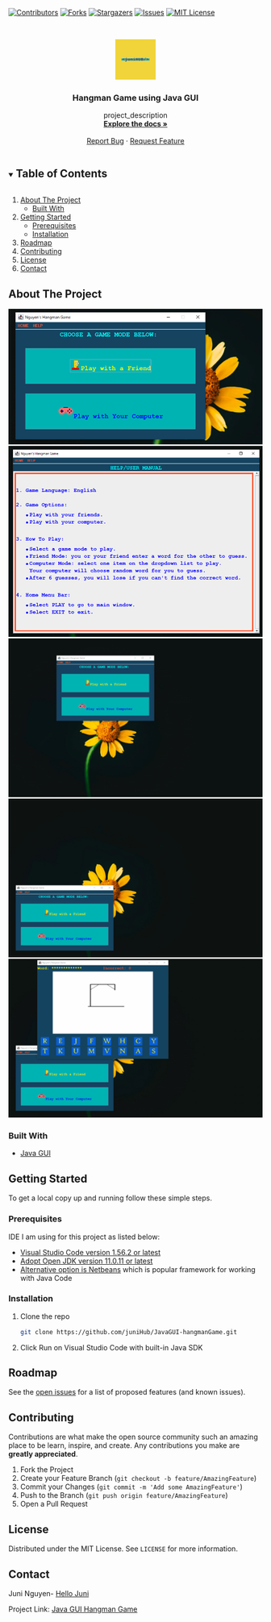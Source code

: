 <!-- PROJECT SHIELDS -->

[![Contributors][contributors-shield]][contributors-url]
[![Forks][forks-shield]][forks-url]
[![Stargazers][stars-shield]][stars-url]
[![Issues][issues-shield]][issues-url]
[![MIT License][license-shield]][license-url]



<!-- PROJECT LOGO -->
<br />
<p align="center">
  <a href="https://github.com/juniHub/JavaGUI-hangmanGame">
    <img src="logo.png" alt="Logo" width="80" height="80">
  </a>

  <h3 align="center"> Hangman Game using Java GUI</h3>

  <p align="center">
    project_description
    <br />
    <a href="https://github.com/juniHub/JavaGUI-hangmanGame"><strong>Explore the docs »</strong></a>
    <br />
    <br />
    <a href="https://github.com/juniHub/JavaGUI-hangmanGame/issues">Report Bug</a>
    ·
    <a href="https://github.com/juniHub/JavaGUI-hangmanGame/issues">Request Feature</a>
  </p>
</p>

 
<!-- TABLE OF CONTENTS -->
<details open="open">
  <summary><h2 style="display: inline-block">Table of Contents</h2></summary>
  <ol>
    <li>
      <a href="#about-the-project">About The Project</a>
      <ul>
        <li><a href="#built-with">Built With</a></li>
      </ul>
    </li>
    <li>
      <a href="#getting-started">Getting Started</a>
      <ul>
        <li><a href="#prerequisites">Prerequisites</a></li>
        <li><a href="#installation">Installation</a></li>
      </ul>
    </li>
    <li><a href="#roadmap">Roadmap</a></li>
    <li><a href="#contributing">Contributing</a></li>
    <li><a href="#license">License</a></li>
    <li><a href="#contact">Contact</a></li>
  
  </ol>
</details>

## About The Project
<img src="hangmanGame1.PNG" alt="hangman game demo">
<img src="hangmanGame2.PNG" alt="hangman game demo">
<img src="hangmanGame_JavaGUI.gif" alt="hangman game demo">
<img src="hangmanGame_JavaGUI1.gif" alt="hangman game demo">
<img src="hangmanGame_JavaGUI2.gif" alt="hangman game demo">

### Built With

* [Java GUI](https://docs.oracle.com/javase/tutorial/uiswing/)

## Getting Started

To get a local copy up and running follow these simple steps.

### Prerequisites

IDE I am using for this project as listed below:

* [Visual Studio Code version 1.56.2 or latest](https://code.visualstudio.com)
* [Adopt Open JDK version 11.0.11 or latest](https://adoptopenjdk.net/index.html)
* [Alternative option is Netbeans](https://netbeans.apache.org) which is popular framework for working with Java Code

### Installation

1. Clone the repo

   ```bash
   git clone https://github.com/juniHub/JavaGUI-hangmanGame.git
   ```

2. Click Run on Visual Studio Code with built-in Java SDK

## Roadmap

See the [open issues](https://github.com/juniHub/JavaGUI-hangmanGame/issues) for a list of proposed features \(and known issues\).

## Contributing

Contributions are what make the open source community such an amazing place to be learn, inspire, and create. Any contributions you make are **greatly appreciated**.

1. Fork the Project
2. Create your Feature Branch \(`git checkout -b feature/AmazingFeature`\)
3. Commit your Changes \(`git commit -m 'Add some AmazingFeature'`\)
4. Push to the Branch \(`git push origin feature/AmazingFeature`\)
5. Open a Pull Request

## License

Distributed under the MIT License. See `LICENSE` for more information.

## Contact

Juni Nguyen- [Hello Juni](mailto:hellojuninguyen@gmail.com)

Project Link: [Java GUI Hangman Game](https://github.com/juniHub/JavaGUI-hangmanGame)



<!-- MARKDOWN LINKS & IMAGES -->
<!-- https://www.markdownguide.org/basic-syntax/#reference-style-links -->
[contributors-shield]: https://img.shields.io/github/contributors/juniHub/JavaGUI-hangmanGame.svg?style=for-the-badge
[contributors-url]: https://github.com/juniHub/JavaGUI-hangmanGame/graphs/contributors
[forks-shield]: https://img.shields.io/github/forks/juniHub/JavaGUI-hangmanGame.svg?style=for-the-badge
[forks-url]: https://github.com/juniHub/JavaGUI-hangmanGame/network/members
[stars-shield]: https://img.shields.io/github/stars/juniHub/JavaGUI-hangmanGame.svg?style=for-the-badge
[stars-url]: https://github.com/juniHub/JavaGUI-hangmanGame/stargazers
[issues-shield]: https://img.shields.io/github/issues/juniHub/JavaGUI-hangmanGame.svg?style=for-the-badge
[issues-url]: https://github.com/juniHub/JavaGUI-hangmanGame/issues
[license-shield]: https://img.shields.io/github/license/juniHub/JavaGUI-hangmanGame.svg?style=for-the-badge
[license-url]: https://github.com/juniHub/JavaGUI-hangmanGame/blob/master/LICENSE.txt


